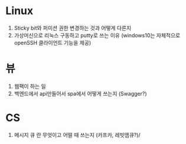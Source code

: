 # Linux

1. Sticky bit와 퍼미션 권한 변경하는 것과 어떻게 다른지
2. 가상머신으로 리눅스 구동하고 putty로 쓰는 이유 (windows10는 자체적으로 openSSH 클라이언트 기능을 제공)

# 뷰
1. 웹팩이 하는 일
2. 백엔드에서 api만들어서 spa에서 어떻게 쓰는지 (Swagger?)

# CS
1. 메시지 큐 란 무엇이고 어떨 때 쓰는지 (카프카, 레빗엠큐?)/
